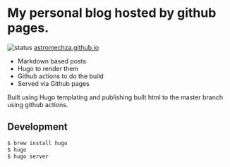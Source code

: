 # My personal blog hosted by github pages.

![status](https://travis-ci.org/AstromechZA/AstromechZA.github.io.svg?branch=develop) [astromechza.github.io](https://astromechza.github.io/) 

- Markdown based posts
- Hugo to render them
- Github actions to do the build
- Served via Github pages
  

Built using Hugo templating and publishing built html to the master branch using github actions.

## Development

```bash
$ brew install hugo
$ hugo
$ hugo server
```
